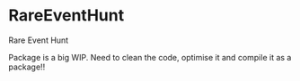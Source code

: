 # RareEventHunt
Rare Event Hunt

Package is a big WIP. 
Need to clean the code, optimise it and compile it as a package!! 
